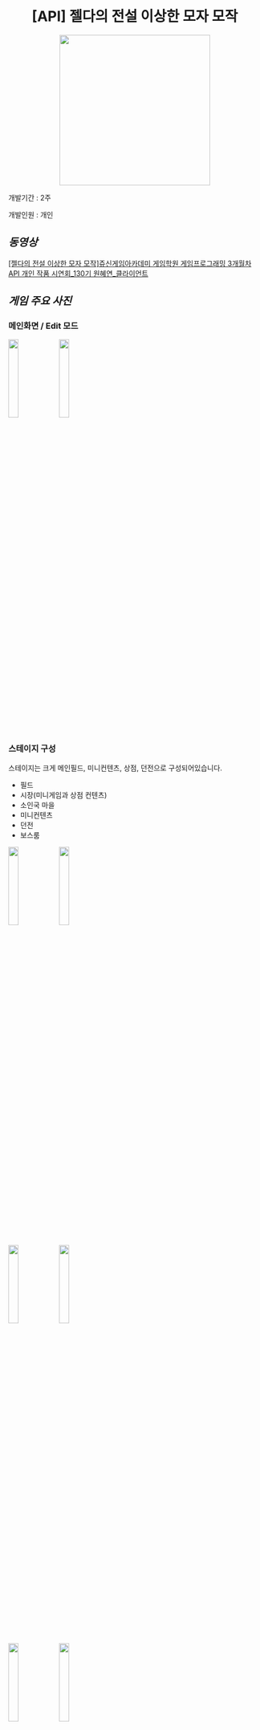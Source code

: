 <div align="center">

# [API] 젤다의 전설 이상한 모자 모작


<img src="https://user-images.githubusercontent.com/106663427/236747771-7753267d-4e14-4942-9873-62f6405765d7.png" width="300" height="300"/>
</div>

개발기간 : 2주

개발인원 : 개인

## *동영상*
[[젤다의 전설 이상한 모자 모작]쥬신게임아카데미 게임학원 게임프로그래밍 3개월차 API 개인 작품 시연회_130기 원혜연_클라이언트](https://www.youtube.com/watch?v=Ol5pRMpzDj4)

## *게임 주요 사진*
### 메인화면 / Edit 모드
<img src="https://user-images.githubusercontent.com/106663427/236748542-67f28ab2-2102-4616-bce5-c36f1fc81471.png" width="20%"><img src="https://user-images.githubusercontent.com/106663427/236749385-6833800f-26bc-483d-b3e1-051e2032a9e2.png" width="20%">

### 스테이지 구성
스테이지는 크게 메인필드, 미니컨텐츠, 상점, 던전으로 구성되어있습니다.
- 필드
- 시장(미니게임과 상점 컨텐츠)
- 소인국 마을
- 미니컨텐츠
- 던전
- 보스룸

<img src="https://user-images.githubusercontent.com/106663427/236750713-89ccdaa2-50df-41dd-8f85-ff788f45b239.png" width="20%"><img src="https://user-images.githubusercontent.com/106663427/236750725-5d060bcf-3160-40e8-897e-889af915f778.png" width="20%">

<img src="https://user-images.githubusercontent.com/106663427/236751591-ec68fa59-c5ef-4574-a26b-79fd41ba3738.png" width="20%"><img src="https://user-images.githubusercontent.com/106663427/236751601-a02f9081-c519-4035-93fc-6336292057e1.png" width="20%">

<img src="https://user-images.githubusercontent.com/106663427/236751610-1d3c7f5d-b087-4866-acf2-a27b034d2a70.png" width="20%"><img src="https://user-images.githubusercontent.com/106663427/236751624-54cdab9f-fc2d-4240-b95f-56b71a519dca.png" width="20%">




## *컨텐츠 및 기능 설명*


### 1. 플레이어
<img src="https://user-images.githubusercontent.com/106663427/236753066-37f41e9a-7619-4622-bd1c-2342c7f640a3.gif" width="30%">

플레이어는 상하좌우 움직임, 구르기, 피격, 타격 등 여러 애니메이션이 존재합니다.

몬스터랑 충돌시 피격 모션이 되며 HP가 감소됩니다.

### 2. 아이템/스킬

아이템은 상점에서 구매 가능한 일반 아이템과, 퀘스트로 얻을 수 있는 아이템으로 나뉩니다.
또한 특정 퀘스트 완료시 얻을 수 있는 스킬 기능도 추가했습니다.

<aside>

- 일반 검
- 지팡이 : 식물을 성장시킬 때도 사용
- 활 : 일직선으로 공격
- 부메랑 : 회전하며 다시 돌아옴
- 방패 : 공격 방어
- 랜턴 : 불을 키는 용도로 사용
- 탈것 : 말(스피드 증가)
</aside>

### 3. NPC

NPC는 공통적으로 플레이어와 Rect 충돌하면 말풍선을 표시하며 대화 기능을 나타냅니다.

- 아빠 : 다가가서 space를 누르면 퀘스트가 활성화 됩니다.
- 신발 가게 아저씨 : 키보드 미니게임을 진행하고, 게임 성공 시 퀘스트가 완료 되며 탈것(말)을 획득합니다.
- 상점 로봇
- 소인국 마을 주민 : 일반 대화만 가능한 요정들과 퀘스트를 진행할 수 있는 이벤트 요정들이 있습니다.
- 소인국 마을 촌장 : 소인국 마을에서 진행되는 모든 퀘스트를 완료한 뒤 촌장에게 가면 스페셜 스킬을 얻을 수 있습니다.

### 4. 몬스터

- 뱀 : 플레이어에게 천천히 다가갑니다.
- 문어 : 돌 불렛을 플레이어 방향으로 직선으로 발사합니다.
- 고블린 : 플레이어가 일정 거리 내에 도달하면 플레이어를 향해 돌진합니다.
- 돌 몬스터 : 플레이어를 향해 점프하며 내리찍은 주변에 공격을 가합니다.
- 보스 : 3가지 패턴으로 구성했습니다.
    - 랜덤한 3방향으로 불렛 발사
    - 체력 50% 미만 시 몬스터를 생성하면서 공전하는 전기구체 생성
    - 체력 30% 미만 시 텔레포트를 하며 레이저 발사

### 5. UI

<img src="https://user-images.githubusercontent.com/106663427/236754129-a224c446-7c46-4d19-8d51-f0eae5bc4def.png" width="20%"><img src="https://user-images.githubusercontent.com/106663427/236754137-f8377ac0-2ba6-4b90-bc48-4bdd2b2a70c1.png" width="20%">

- UI는 인벤토리창과 퀘스트 창이 있습니다. 인벤토리 창에서는 방향키를 통해 아이템을 고를 수 있고 해당 아이템을 Q창과 W창에 구분하여 장착 시킬 수 있습니다. 퀘스트 창은 현재 받은 퀘스트 내용을 보여주고 완료된 퀘스트는 파란색으로 표시됩니다.
- 메인 플레이에서는 UI는 아이템 착용 창 / 다이아 개수 / 열쇠 개수 / HP가 존재하며, HP 감소시 하트의 1/4가 감소되는 형태입니다.
- UI Object들을 관리하는 UI_Manager를 따로 만들어서, 해당 Manager내에서 플레이어로부터 Hp, 보유 다이아, 보유 열쇠들을 받아오게 했습니다. 그리고 해당 수 만큼 화면에 업데이트 하게 처리했습니다.

### 6. 이벤트 오브젝트

### 소인화 변신
<img src="https://user-images.githubusercontent.com/106663427/236754465-94eaf9fa-824f-4cf8-b0a4-eefdbc0ee812.png" width="20%">

- 소인화 변신 : 특정 공간에서 특정 키를 누르면 미니 모드로 변하게 됩니다 → 소인국 마을로 이동하는 것이 가능해집니다.

<img src="https://user-images.githubusercontent.com/106663427/236754569-577ed09a-9ba7-4203-a14e-09a34ef0d9de.gif" width="30%">

- 던전 퍼즐 : 싱글톤 패턴을 이용해서 던전 내부의 바닥 타일을 밟으면 문이 열리게 처리했습니다.
- 꺼진 횃불을 랜턴을 이용하여 켜지게 하였습니다.
- 버섯을 잡아당겨서 멀리 있는 곳까지 도약하도록 처리했습니다.

### 7. 미니컨텐츠/미니게임

- **신발가게 아저씨의 키보드게임**

신발이 가리키는 방향으로 키보드를 누르는 게임입니다. 총 3번의 턴을 성공하면 보상으로 탈것 획득합니다.

<img src="https://user-images.githubusercontent.com/106663427/236756290-3f2ca804-c103-4b04-b998-0b35c9184000.png" width="20%"><img src="https://user-images.githubusercontent.com/106663427/236756356-f1f77db7-667c-4e24-bf97-0ce24979ca0f.gif" width="20%">


- **욕심꾸러기 요정과의 가위바위보**

랜덤으로 가위바위보 게임을 진행합니다. 욕심꾸러기 요정의 비위를 맞춰줘야해서 3번 져줘야 게임 승리합니다.

<img src="https://user-images.githubusercontent.com/106663427/236756476-335b43f1-f50b-4502-93cb-84c80ddd9edf.png" width="20%"><img src="https://user-images.githubusercontent.com/106663427/236756490-4898be3e-a0d6-4244-8a01-8bd9ada4ef6f.png" width="20%">


- **꽃의 요정을 위해 식물 키우기**

꽃의 요정의 부탁으로 식물을 키워야합니다. 해당 식물은 마법지팡이의 주문으로부터 자라기때문에 링크가 지팡이를 장착하고 화분을 향해 공격해야 꽃이 자랍니다. 모든 꽃이 자라면 보상을 획득합니다.

<img src="https://user-images.githubusercontent.com/106663427/236756637-858db66b-1992-45e1-bdcb-8f4477adf8af.png" width="20%"><img src="https://user-images.githubusercontent.com/106663427/236756764-88957305-3f64-4c04-b543-ef473cc05ca9.gif" width="20%">

### 8. **Client Mode/Edit  Mode**

<img src="https://user-images.githubusercontent.com/106663427/236748542-67f28ab2-2102-4616-bce5-c36f1fc81471.png" width="20%"><img src="https://user-images.githubusercontent.com/106663427/236749385-6833800f-26bc-483d-b3e1-051e2032a9e2.png" width="20%">

메인화면. Space 키를 누를시 메뉴 선택화면으로 이동합니다.

Edit 모드를 통해 맵 Object를 설치하는 툴을 만들었습니다. Start 버튼을 누르면 Client 모드로 게임이 실행됩니다.

<img src="https://user-images.githubusercontent.com/106663427/236756929-860b5932-9174-4042-b054-15b629aea845.gif" width="30%">

- 에디트 모드의 경우 마우스피킹을 통해서 충돌렉트의 타입을 설정했고, 이틀 통해 플레이어가 접근 가능한 공간과 접근 불가능한 공간을 구분짓게 했습니다.
- 해당 설치 데이터는 dat 파일로 저장하게 하여 클라이언트에 바로 연동 가능하게 했습니다. 오브젝트 또한 툴 안에서 마우스 좌표로 설치 가능하게 했습니다.
- Block, Water, Fall 등 플레이어가 충돌하는 타일의 종류에 따라 이루어지는 상호작용이 다릅니다.
    - Water - 해당 렉트와 충돌하면 플레이어가 물에 빠져서 체력이 깎이고 리스폰 됩니다.

        <img src="https://user-images.githubusercontent.com/106663427/236757038-c7747047-3539-4727-842c-a7a5d58beef6.gif" width="30%">
        
    - Fall - 플레이어가 낭떠러지에 떨어지고 체력이 깎이고 리스폰 됩니다.

        <img src="https://user-images.githubusercontent.com/106663427/236757074-5d503b37-5e1e-42b3-b542-aca415420fb0.gif" width="30%">
        
    - Block - 일반 충돌 렉트로 플레이어의 이동 경로를 제어합니다.

### 9. 기타 환경

- 풀/잔디 :풀이 자라있을 땐 지나갈 수 없지만 칼로 자르면 지나갈 수 있게 했습니다.

- 항아리 : 항아리를 들고 움직일 수 있으며 던져서 아이템을 획득할 수 있습니다. 아이템은 랜덤으로 다이아, 하트가 나옵니다.

## *기술적 요소*

자세한 코드 설명은 기술소개서에서 확인 가능합니다.

- 상/하체 2D 스프라이트 애니메이션
- 추상 팩토리 패턴  AbstractFactory 패턴 사용
- 윈도우 좌표계에서의 렉트 충돌, 충돌처리
- 포물선운동, 점프 기능
- TileManager를 만들어서 던전 퍼즐 깨기
- 오브젝트 X/Y 컬링 ScrollManager
